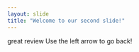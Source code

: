 ```yaml
---
layout: slide
title: "Welcome to our second slide!"
---
```

great review
Use the left arrow to go back!
